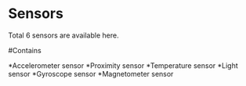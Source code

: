 # Sensors
Total 6 sensors are available here.

#Contains

*Accelerometer sensor
*Proximity sensor
*Temperature sensor
*Light sensor
*Gyroscope sensor
*Magnetometer sensor
